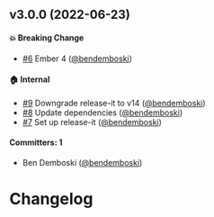 
## v3.0.0 (2022-06-23)

#### :boom: Breaking Change
* [#6](https://github.com/bendemboski/ember-local-settings/pull/6) Ember 4 ([@bendemboski](https://github.com/bendemboski))

#### :house: Internal
* [#9](https://github.com/bendemboski/ember-local-settings/pull/9) Downgrade release-it to v14 ([@bendemboski](https://github.com/bendemboski))
* [#8](https://github.com/bendemboski/ember-local-settings/pull/8) Update dependencies ([@bendemboski](https://github.com/bendemboski))
* [#7](https://github.com/bendemboski/ember-local-settings/pull/7) Set up release-it ([@bendemboski](https://github.com/bendemboski))

#### Committers: 1
- Ben Demboski ([@bendemboski](https://github.com/bendemboski))

# Changelog
